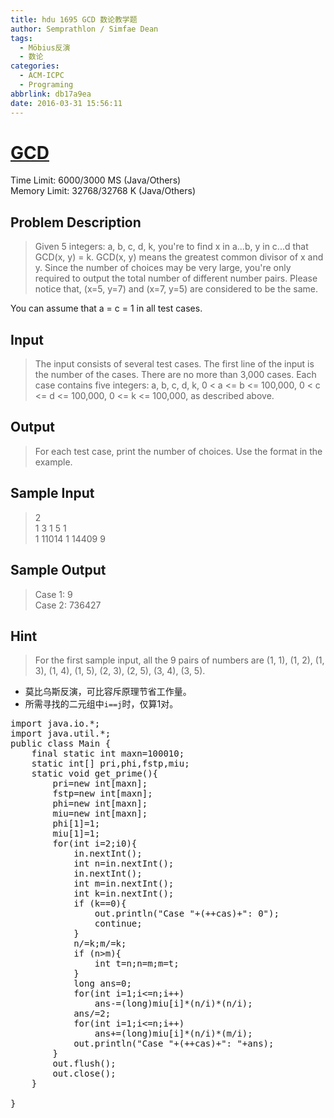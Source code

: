 ```yaml
---
title: hdu 1695 GCD 数论教学题
author: Semprathlon / Simfae Dean
tags:
  - Möbius反演
  - 数论
categories:
  - ACM-ICPC
  - Programing
abbrlink: db17a9ea
date: 2016-03-31 15:56:11
---
```

# [GCD](http://acm.hdu.edu.cn/showproblem.php?pid=1695)

Time Limit: 6000/3000 MS (Java/Others)  
Memory Limit: 32768/32768 K (Java/Others)


## Problem Description
> Given 5 integers: a, b, c, d, k, you're to find x in a...b, y in c...d that GCD(x, y) = k. GCD(x, y) means the greatest common divisor of x and y. Since the number of choices may be very large, you're only required to output the total number of different number pairs.
Please notice that, (x=5, y=7) and (x=7, y=5) are considered to be the same.
> 
You can assume that a = c = 1 in all test cases.

## Input
> The input consists of several test cases. The first line of the input is the number of the cases. There are no more than 3,000 cases.
Each case contains five integers: a, b, c, d, k, 0 < a <= b <= 100,000, 0 < c <= d <= 100,000, 0 <= k <= 100,000, as described above.
 

## Output
> For each test case, print the number of choices. Use the format in the example.
 

## Sample Input
> 2  
1 3 1 5 1  
1 11014 1 14409 9  
 

## Sample Output
> Case 1: 9  
Case 2: 736427

## Hint
>For the first sample input, all the 9 pairs of numbers are (1, 1), (1, 2), (1, 3), (1, 4), (1, 5), (2, 3), (2, 5), (3, 4), (3, 5).

* 莫比乌斯反演，可比容斥原理节省工作量。
* 所需寻找的二元组中`i==j`时，仅算1对。  

 
<pre class="lang:java decode:true " >import java.io.*;
import java.util.*;
public class Main {
    final static int maxn=100010;
    static int[] pri,phi,fstp,miu;
    static void get_prime(){
        pri=new int[maxn];
        fstp=new int[maxn];
        phi=new int[maxn];
        miu=new int[maxn];
        phi[1]=1;
        miu[1]=1;
        for(int i=2;i<maxn;i++){
            if (fstp[i]==0){
                pri[++pri[0]]=i;
                phi[i]=i-1;
                miu[i]=-1;
            }
            for(int j=1;j<=pri[0]&&i*pri[j]<maxn;j++){
                int k=i*pri[j];
                fstp[k]=pri[j];
                //if (fstp[i]==pri[j]){
                if (i%pri[j]==0){
                    phi[k]=phi[i]*pri[j];
                    miu[k]=0;
                    break;
                }
                else{
                    phi[k]=phi[i]*(pri[j]-1);
                    miu[k]=-miu[i];
                }
            }
        }
    }
    public static void main(String[] args) throws IOException{
        InputReader in=new InputReader(System.in);
        PrintWriter out=new PrintWriter(System.out);
        int T=in.nextInt(),cas=0;
        get_prime();
        while(T-->0){
            in.nextInt();
            int n=in.nextInt();
            in.nextInt();
            int m=in.nextInt();
            int k=in.nextInt();
            if (k==0){
                out.println("Case "+(++cas)+": 0");
                continue;
            }
            n/=k;m/=k;
            if (n>m){
                int t=n;n=m;m=t;
            }
            long ans=0;
            for(int i=1;i<=n;i++)
                ans-=(long)miu[i]*(n/i)*(n/i);
            ans/=2;
            for(int i=1;i<=n;i++)
                ans+=(long)miu[i]*(n/i)*(m/i);
            out.println("Case "+(++cas)+": "+ans);
        }
        out.flush();
        out.close();
    }

}</pre> 
